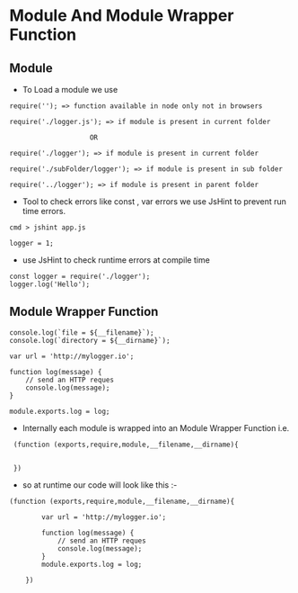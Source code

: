 
# Module And Module Wrapper Function



## Module
- To Load a module we use 
```
require(''); => function available in node only not in browsers
    
require('./logger.js'); => if module is present in current folder
                    
                    OR

require('./logger'); => if module is present in current folder
                    
require('./subFolder/logger'); => if module is present in sub folder

require('../logger'); => if module is present in parent folder
```
-  Tool to check errors like const , var errors we use JsHint to prevent 
    run time errors.

```
cmd > jshint app.js 
```
 
 ```var logger = require('./logger');\
 logger = 1;
 ```
 - use JsHint to check runtime errors at compile time 


```
const logger = require('./logger');
logger.log('Hello');
```

## Module Wrapper Function

```
console.log(`file = ${__filename}`);
console.log(`directory = ${__dirname}`);

var url = 'http://mylogger.io';

function log(message) {
    // send an HTTP reques
    console.log(message);
}

module.exports.log = log;
```
- Internally each module is wrapped into an Module Wrapper Function i.e.
```
 (function (exports,require,module,__filename,__dirname){
    
    
 })
```
-  so at runtime our code will look like this :-
```
(function (exports,require,module,__filename,__dirname){
            
        var url = 'http://mylogger.io';
        
        function log(message) {
            // send an HTTP reques
            console.log(message);
        }
        module.exports.log = log;
    
    })
```